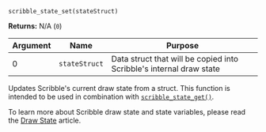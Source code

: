 `scribble_state_set(stateStruct)`

**Returns:** N/A (`0`)

|Argument|Name         |Purpose                                                            |
|--------|-------------|-------------------------------------------------------------------|
|0       |`stateStruct`|Data struct that will be copied into Scribble's internal draw state|

Updates Scribble's current draw state from a struct. This function is intended to be used in combination with [`scribble_state_get()`](scribble_state_get).

To learn more about Scribble draw state and state variables, please read the [Draw State](draw-state) article.